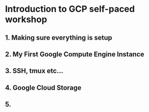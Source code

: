 # Introduction to GCP self-paced workshop

## 1. Making sure everything is setup

## 2. My First Google Compute Engine Instance

## 3. SSH, tmux etc...

## 4. Google Cloud Storage

## 5. 